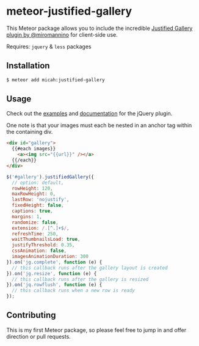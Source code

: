meteor-justified-gallery
========================

This Meteor package allows you to include the incredible [Justified Gallery plugin by @miromannino](https://github.com/miromannino/Justified-Gallery) for client-side use.

Requires: `jquery` & `less` packages

## Installation

```bash
$ meteor add micah:justified-gallery
```

## Usage

Check out the [examples](http://miromannino.github.io/Justified-Gallery/getting-started/) and [documentation](http://miromannino.github.io/Justified-Gallery/options-and-events/) for the jQuery plugin.

One note is that your images must each be nested in an anchor tag within the containing div.

```html
<div id="gallery">
  {{#each images}}
    <a><img src="{{url}}" /></a>
  {{/each}}
</div>
```

```js
$('#gallery').justifiedGallery({
  // option: default,
  rowHeight: 120,
  maxRowHeight: 0,
  lastRow: 'nojustify',
  fixedHeight: false,
  captions: true,
  margins: 1,
  randomize: false,
  extension: /.[^.]+$/,
  refreshTime: 250,
  waitThumbnailsLoad: true,
  justifyThreshold: 0.35,
  cssAnimation: false,
  imagesAnimationDuration: 300
}).on('jg.complete', function (e) {
  // this callback runs after the gallery layout is created
}).on('jg.resize', function (e) {
  // this callback runs after the gallery is resized
}).on('jq.rowflush', function (e) {
  // this callback runs when a new row is ready
});
```

## Contributing

This is my first Meteor package, so please feel free to jump in and offer direction or pull requests.

